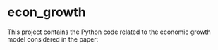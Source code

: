 # econ_growth
This project contains the Python code related to the economic growth model considered in the paper:
